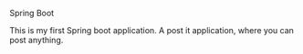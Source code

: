 Spring Boot

This is my first Spring boot application. A post it application, where you can post anything.